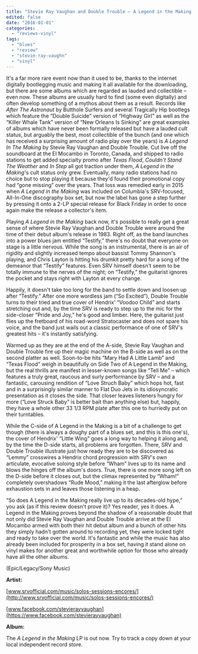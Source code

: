 ```yaml
---
title: "Stevie Ray Vaughan and Double Trouble – A Legend in the Making LP"
edited: false
date: "2016-01-01"
categories:
  - "reviews-vinyl"
tags:
  - "blues"
  - "review"
  - "stevie-ray-vaughn"
  - "vinyl"
---
```


It's a far more rare event now than it used to be, thanks to the internet digitally bootlegging music and making it all available for the downloading, but there are some albums which are regarded as lauded and collectible – even now. These albums are usually hard to find (some even digitally) and often develop something of a mythos about them as a result. Records like _After The Astronaut_ by Butthole Surfers and several Tragically Hip bootlegs which feature the “Double Suicide” version of “Highway Girl” as well as the “Killer Whale Tank” version of “New Orleans Is Sinking” are great examples of albums which have never been formally released but have a lauded cult status, but arguably the best, most collectible of the bunch (and one which has received a surprising amount of radio play over the years) is _A Legend In The Making_ by Stevie Ray Vaughan and Double Trouble. Cut live off the soundboard at the El Mocambo in Toronto, Canada, and shipped to radio stations to get added specialty promo after _Texas Flood_, _Couldn't Stand The Weather_ and _In Step_ all got traction under them, _A Legend in the Making_'s cult status only grew. Eventually, many radio stations had no choice but to stop playing it because they'd found their promotional copy had “gone missing” over the years. That loss was remedied early in 2015 when _A Legend in the Making_ was included on Columbia's SRV-focused, All-In-One discography box set, but now the label has gone a step further by pressing it onto a 2-LP special release for Black Friday in order to once again make the release a collector's item.

Playing _A Legend in the Making_ back now, it's possible to really get a great sense of where Stevie Ray Vaughan and Double Trouble were around the time of their debut album's release in 1983. Right off, as the band launches into a power blues jam entitled “Testify,” there's no doubt that everyone on stage is a little nervous. While the song is an instrumental, there is an air of rigidity and slightly increased tempo about bassist Tommy Shannon's playing, and Chris Layton is hitting his drumkit pretty hard for a song of the demeanor that “Testify” features. Even SRV himself doesn't seem to be totally immune to the nerves of the night; on “Testify,” the guitarist ignores the pocket and stays right with Layton at every change.

Happily, it doesn't take too long for the band to settle down and loosen up after “Testify.” After one more wordless jam (“So Excited”), Double Trouble turns to their tried and true cover of Hendrix' “Voodoo Child” and starts stretching out and, by the time SRV is ready to step up to the mic for the side-closer “Pride and Joy,” he's good and limber. Here, the guitarist just flies up the fretboard of his road-word Stratocaster and does not spare his voice, and the band just wails out a classic performance of one of SRV's greatest hits – it's instantly satisfying.

Warmed up as they are at the end of the A-side, Stevie Ray Vaughan and Double Trouble fire up their magic machine on the B-side as well as on the second platter as well. Soon-to-be hits “Mary Had A Little Lamb” and “Texas Flood” weigh in beautifully on Side Two of A Legend in the Making, but the real thrills are manifest in lesser-known songs like “Tell Me” – which features a truly great, raucous and surly performance by SRV – and a fantastic, carousing rendition of “Love Struch Baby” which hops hot, fast and in a surprisingly similar manner to Flat Duo Jets in its idiosyncratic presentation as it closes the side. That closer leaves listeners hungry for more (“Love Struck Baby” is better bait than anything else) but, happily, they have a whole other 33 1/3 RPM plate after this one to hurriedly put on their turntables.

While the C-side of A Legend in the Making is a bit of a challenge to get though (there is always a doughy part of a blues set, and this is this one's), the cover of Hendrix' “Little Wing” goes a long way to helping it along and, by the time the D-side starts, all problems are forgotten. There, SRV and Double Trouble illustrate just how ready they are to be discovered as “Lemmy” crosswires a Hendrix chord progression with SRV's own articulate, evocative soloing style before “Wham” lives up to its name and blows the hinges off the album's doors. True, there is one more song left on the D-side before it closes out, but the climax represented by “Wham!” completely overshadows “Rude Mood,” making it the last afterglow before exhaustion sets in and leaves those listening in a heap.

“So does A Legend in the Making really live up to its decades-old hype,” you ask (as if this review doesn't prove it)? Yes reader, yes it does. A Legend in the Making proves beyond the shadow of a reasonable doubt that not only did Stevie Ray Vaughan and Double Trouble arrive at the El Mocambo armed with both their hit debut album and a bunch of other hits they simply hadn't gotten around to recording yet, they were locked tight and ready to take over the world. It's fantastic and while the music has also already been included for prosperity in a box set, having it stand alone on vinyl makes for another great and worthwhile option for those who already have all the other albums.

(Epic/Legacy/Sony Music)

**Artist:**

[www.srvofficial.com/music/solos-sessions-encores/](http://www.srvofficial.com/music/solos-sessions-encores/)

[www.facebook.com/stevierayvaughan](https://www.facebook.com/stevierayvaughan)

**Album:**

The _A Legend in the Making_ LP is out now. Try to track a copy down at your local independent record store.
